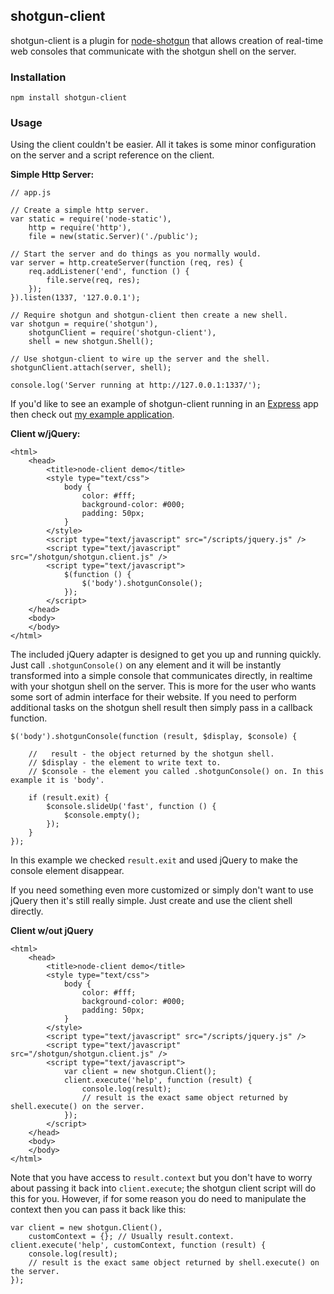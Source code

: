 ## shotgun-client

shotgun-client is a plugin for [node-shotgun](https://github.com/Chevex/node-shotgun) that allows creation of real-time web consoles that communicate with the shotgun shell on the server.

### Installation

    npm install shotgun-client
    
### Usage

Using the client couldn't be easier. All it takes is some minor configuration on the server and a script reference on the client.

**Simple Http Server:**

    // app.js
    
    // Create a simple http server.
    var static = require('node-static'),
        http = require('http'),
        file = new(static.Server)('./public');
    
    // Start the server and do things as you normally would.
    var server = http.createServer(function (req, res) {
        req.addListener('end', function () {
            file.serve(req, res);
        });
    }).listen(1337, '127.0.0.1');
    
    // Require shotgun and shotgun-client then create a new shell.
    var shotgun = require('shotgun'),
        shotgunClient = require('shotgun-client'),
        shell = new shotgun.Shell();
    
    // Use shotgun-client to wire up the server and the shell.
    shotgunClient.attach(server, shell);
    
    console.log('Server running at http://127.0.0.1:1337/');
    
If you'd like to see an example of shotgun-client running in an [Express](http://expressjs.com/) app then check out [my example application](https://github.com/Chevex/shotgun-client-example).
    
**Client w/jQuery:**

    <html>
        <head>
            <title>node-client demo</title>
            <style type="text/css">
                body {
                    color: #fff;
                    background-color: #000;
                    padding: 50px;
                }
            </style>
            <script type="text/javascript" src="/scripts/jquery.js" />
            <script type="text/javascript" src="/shotgun/shotgun.client.js" />
            <script type="text/javascript">
                $(function () {
                    $('body').shotgunConsole();
                });
            </script>
        </head>
        <body>
        </body>
    </html>

The included jQuery adapter is designed to get you up and running quickly. Just call `.shotgunConsole()` on any element and it will be instantly transformed into a simple console that communicates directly, in realtime with your shotgun shell on the server. This is more for the user who wants some sort of admin interface for their website. If you need to perform additional tasks on the shotgun shell result then simply pass in a callback function.

    $('body').shotgunConsole(function (result, $display, $console) {

        //   result - the object returned by the shotgun shell.
        // $display - the element to write text to.
        // $console - the element you called .shotgunConsole() on. In this example it is 'body'.

        if (result.exit) {
            $console.slideUp('fast', function () {
                $console.empty();
            });
        }
    });

In this example we checked `result.exit` and used jQuery to make the console element disappear.

If you need something even more customized or simply don't want to use jQuery then it's still really simple. Just create and use the client shell directly.

**Client w/out jQuery**

    <html>
        <head>
            <title>node-client demo</title>
            <style type="text/css">
                body {
                    color: #fff;
                    background-color: #000;
                    padding: 50px;
                }
            </style>
            <script type="text/javascript" src="/scripts/jquery.js" />
            <script type="text/javascript" src="/shotgun/shotgun.client.js" />
            <script type="text/javascript">
                var client = new shotgun.Client();
                client.execute('help', function (result) {
                    console.log(result);
                    // result is the exact same object returned by shell.execute() on the server.
                });
            </script>
        </head>
        <body>
        </body>
    </html>

Note that you have access to `result.context` but you don't have to worry about passing it back into `client.execute`; the shotgun client script will do this for you. However, if for some reason you do need to manipulate the context then you can pass it back like this:


    var client = new shotgun.Client(),
        customContext = {}; // Usually result.context.
    client.execute('help', customContext, function (result) {
        console.log(result);
        // result is the exact same object returned by shell.execute() on the server.
    });
